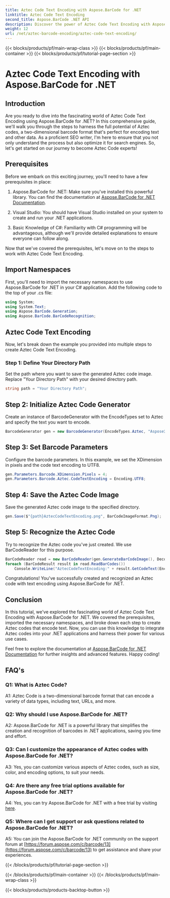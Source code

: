 ```yaml
---
title: Aztec Code Text Encoding with Aspose.BarCode for .NET
linktitle: Aztec Code Text Encoding
second_title: Aspose.BarCode .NET API
description: Discover the power of Aztec Code Text Encoding with Aspose.BarCode for .NET. Learn how to create and recognize Aztec codes in your .NET applications.
weight: 12
url: /net/aztec-barcode-encoding/aztec-code-text-encoding/
---
```


{{< blocks/products/pf/main-wrap-class >}}
{{< blocks/products/pf/main-container >}}
{{< blocks/products/pf/tutorial-page-section >}}

# Aztec Code Text Encoding with Aspose.BarCode for .NET

## Introduction

Are you ready to dive into the fascinating world of Aztec Code Text Encoding using Aspose.BarCode for .NET? In this comprehensive guide, we'll walk you through the steps to harness the full potential of Aztec codes, a two-dimensional barcode format that's perfect for encoding text and other data. As a proficient SEO writer, I'm here to ensure that you not only understand the process but also optimize it for search engines. So, let's get started on our journey to become Aztec Code experts!

## Prerequisites

Before we embark on this exciting journey, you'll need to have a few prerequisites in place:

1. Aspose.BarCode for .NET: Make sure you've installed this powerful library. You can find the documentation at [Aspose.BarCode for .NET Documentation](https://reference.aspose.com/barcode/net/).

2. Visual Studio: You should have Visual Studio installed on your system to create and run your .NET applications.

3. Basic Knowledge of C#: Familiarity with C# programming will be advantageous, although we'll provide detailed explanations to ensure everyone can follow along.

Now that we've covered the prerequisites, let's move on to the steps to work with Aztec Code Text Encoding.

## Import Namespaces

First, you'll need to import the necessary namespaces to use Aspose.BarCode for .NET in your C# application. Add the following code to the top of your .cs file:

```csharp
using System;
using System.Text;
using Aspose.BarCode.Generation;
using Aspose.BarCode.BarCodeRecognition;
```

## Aztec Code Text Encoding

Now, let's break down the example you provided into multiple steps to create Aztec Code Text Encoding.

### Step 1: Define Your Directory Path

Set the path where you want to save the generated Aztec code image. Replace "Your Directory Path" with your desired directory path.

```csharp
string path = "Your Directory Path";
```

## Step 2: Initialize Aztec Code Generator

Create an instance of BarcodeGenerator with the EncodeTypes set to Aztec and specify the text you want to encode.

```csharp
BarcodeGenerator gen = new BarcodeGenerator(EncodeTypes.Aztec, "Aspose常に先を行く");
```

## Step 3: Set Barcode Parameters

Configure the barcode parameters. In this example, we set the XDimension in pixels and the code text encoding to UTF8.

```csharp
gen.Parameters.Barcode.XDimension.Pixels = 4;
gen.Parameters.Barcode.Aztec.CodeTextEncoding = Encoding.UTF8;
```

## Step 4: Save the Aztec Code Image

Save the generated Aztec code image to the specified directory.

```csharp
gen.Save($"{path}AztecCodeTextEncoding.png", BarCodeImageFormat.Png);
```

## Step 5: Recognize the Aztec Code

Try to recognize the Aztec code you've just created. We use BarCodeReader for this purpose.

```csharp
BarCodeReader read = new BarCodeReader(gen.GenerateBarCodeImage(), DecodeType.Aztec);
foreach (BarCodeResult result in read.ReadBarCodes())
    Console.WriteLine("AztecCodeTextEncoding:" + result.GetCodeText(Encoding.UTF8));
```

Congratulations! You've successfully created and recognized an Aztec code with text encoding using Aspose.BarCode for .NET.

## Conclusion

In this tutorial, we've explored the fascinating world of Aztec Code Text Encoding with Aspose.BarCode for .NET. We covered the prerequisites, imported the necessary namespaces, and broke down each step to create Aztec codes that encode text. Now, you can use this knowledge to integrate Aztec codes into your .NET applications and harness their power for various use cases.

Feel free to explore the documentation at [Aspose.BarCode for .NET Documentation](https://reference.aspose.com/barcode/net/) for further insights and advanced features. Happy coding!

## FAQ's

### Q1: What is Aztec Code?

A1: Aztec Code is a two-dimensional barcode format that can encode a variety of data types, including text, URLs, and more.

### Q2: Why should I use Aspose.BarCode for .NET?

A2: Aspose.BarCode for .NET is a powerful library that simplifies the creation and recognition of barcodes in .NET applications, saving you time and effort.

### Q3: Can I customize the appearance of Aztec codes with Aspose.BarCode for .NET?

A3: Yes, you can customize various aspects of Aztec codes, such as size, color, and encoding options, to suit your needs.

### Q4: Are there any free trial options available for Aspose.BarCode for .NET?

A4: Yes, you can try Aspose.BarCode for .NET with a free trial by visiting [here](https://releases.aspose.com/).

### Q5: Where can I get support or ask questions related to Aspose.BarCode for .NET?

A5: You can join the Aspose.BarCode for .NET community on the support forum at [https://forum.aspose.com/c/barcode/13](https://forum.aspose.com/c/barcode/13) to get assistance and share your experiences.

{{< /blocks/products/pf/tutorial-page-section >}}

{{< /blocks/products/pf/main-container >}}
{{< /blocks/products/pf/main-wrap-class >}}

{{< blocks/products/products-backtop-button >}}
